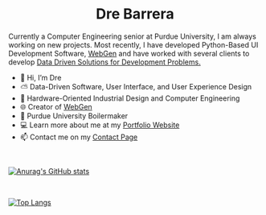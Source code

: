 <h1 align="center">Dre Barrera</h1>

Currently a Computer Engineering senior at Purdue University, I am always working on new projects. Most recently, I have developed Python-Based UI Development Software, <a href="www.github.com/drebarrera/WebGen">WebGen</a> and have worked with several clients to develop <a href="https://drebarrera.com/projects/index.php">Data Driven Solutions for Development Problems.</a>



- 👋 Hi, I’m Dre
- :partly_sunny: Data-Driven Software, User Interface, and User Experience Design
- :gem: Hardware-Oriented Industrial Design and Computer Engineering
- :globe_with_meridians: Creator of <a href="www.github.com/drebarrera/WebGen">WebGen</a>
- :steam_locomotive: Purdue University Boilermaker
- :computer: Learn more about me at my <a href="https://www.drebarrera.com">Portfolio Website</a>
- :mailbox: Contact me on my <a href="https://www.drebarrera.com/contact">Contact Page</a>
<br>

[![Anurag's GitHub stats](https://github-readme-stats.vercel.app/api?username=drebarrera&show_icons=true&theme=highcontrast)
](https://github.com/anuraghazra/github-readme-stats)

<br>

[![Top Langs](https://github-readme-stats.vercel.app/api/top-langs/?username=drebarrera&layout=compact&langs_count=10&theme=highcontrast)](https://github.com/anuraghazra/github-readme-stats)

<!---
drebarrera/drebarrera is a ✨ special ✨ repository because its `README.md` (this file) appears on your GitHub profile.
You can click the Preview link to take a look at your changes.
--->
